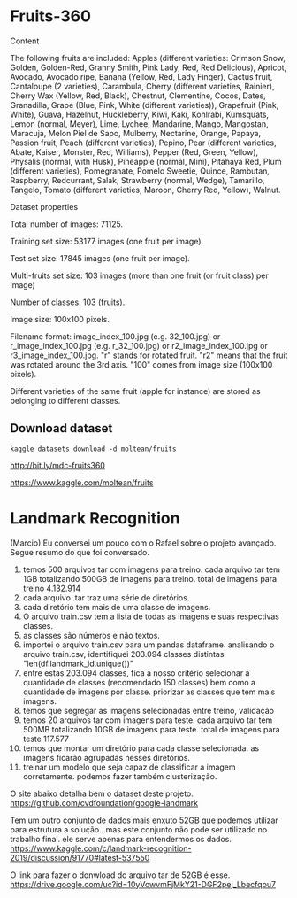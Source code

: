 # Fruits-360
Content

The following fruits are included: Apples (different varieties: Crimson Snow, Golden, Golden-Red, Granny Smith, Pink Lady, Red, Red Delicious), Apricot, Avocado, Avocado ripe, Banana (Yellow, Red, Lady Finger), Cactus fruit, Cantaloupe (2 varieties), Carambula, Cherry (different varieties, Rainier), Cherry Wax (Yellow, Red, Black), Chestnut, Clementine, Cocos, Dates, Granadilla, Grape (Blue, Pink, White (different varieties)), Grapefruit (Pink, White), Guava, Hazelnut, Huckleberry, Kiwi, Kaki, Kohlrabi, Kumsquats, Lemon (normal, Meyer), Lime, Lychee, Mandarine, Mango, Mangostan, Maracuja, Melon Piel de Sapo, Mulberry, Nectarine, Orange, Papaya, Passion fruit, Peach (different varieties), Pepino, Pear (different varieties, Abate, Kaiser, Monster, Red, Williams), Pepper (Red, Green, Yellow), Physalis (normal, with Husk), Pineapple (normal, Mini), Pitahaya Red, Plum (different varieties), Pomegranate, Pomelo Sweetie, Quince, Rambutan, Raspberry, Redcurrant, Salak, Strawberry (normal, Wedge), Tamarillo, Tangelo, Tomato (different varieties, Maroon, Cherry Red, Yellow), Walnut.

Dataset properties

Total number of images: 71125.

Training set size: 53177 images (one fruit per image).

Test set size: 17845 images (one fruit per image).

Multi-fruits set size: 103 images (more than one fruit (or fruit class) per image)

Number of classes: 103 (fruits).

Image size: 100x100 pixels.

Filename format: image_index_100.jpg (e.g. 32_100.jpg) or r_image_index_100.jpg (e.g. r_32_100.jpg) or r2_image_index_100.jpg or r3_image_index_100.jpg. "r" stands for rotated fruit. "r2" means that the fruit was rotated around the 3rd axis. "100" comes from image size (100x100 pixels).

Different varieties of the same fruit (apple for instance) are stored as belonging to different classes.

## Download dataset
`kaggle datasets download -d moltean/fruits`

http://bit.ly/mdc-fruits360

https://www.kaggle.com/moltean/fruits


# Landmark Recognition
(Marcio)
Eu conversei um pouco com o Rafael sobre o projeto avançado. Segue resumo do que foi conversado.


1. temos 500 arquivos tar com imagens para treino. cada arquivo tar tem 1GB totalizando 500GB de imagens para treino. total de imagens para treino 4.132.914
2. cada arquivo .tar traz uma série de diretórios.
3. cada diretório tem mais de uma classe de imagens.
4. O arquivo train.csv tem a lista de todas as imagens e suas respectivas classes.
5. as classes são números e não textos.
6. importei o arquivo train.csv para um pandas dataframe. analisando o arquivo train.csv, identifiquei 203.094 classes distintas "len(df.landmark_id.unique())"
7. entre estas 203.094 classes, fica a nosso critério selecionar a quantidade de classes (recomendado 150 classes) bem como a quantidade de imagens por classe. priorizar as classes que tem mais imagens.
8. temos que segregar as imagens selecionadas entre treino, validação
9. temos 20 arquivos tar com imagens para teste. cada arquivo tar tem 500MB totalizando 10GB de imagens para teste. total de imagens para teste 117.577
10. temos que montar um diretório para cada classe selecionada. as imagens ficarão agrupadas nesses diretórios.
11. treinar um modelo que seja capaz de classificar a imagem corretamente. podemos fazer também clusterização.

O site abaixo detalha bem o dataset deste projeto.
https://github.com/cvdfoundation/google-landmark


Tem um outro conjunto de dados mais enxuto 52GB que podemos utilizar para estrutura a solução...mas este conjunto não pode ser utilizado no trabalho final. ele serve apenas para entendermos os dados.
https://www.kaggle.com/c/landmark-recognition-2019/discussion/91770#latest-537550

O link para fazer o donwload do arquivo tar de 52GB é esse.
https://drive.google.com/uc?id=10yVowvmFjMkY21-DGF2pej_Lbecfqou7